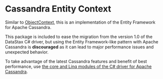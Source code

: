 # Cassandra Entity Context

Similar to [ObjectContext][2], this is an implementation of the Entity Framework for Apache Cassandra.

This package is included to ease the migration from the version 1.0 of the DataStax C# driver, 
but using the Entity Framework-like pattern with Apache Cassandra is **discouraged** as it can lead to major performance issues
and unexpected behavior. 

To take advantage of the latest Cassandra features and benefit of best performance, use [the core and Linq modules of 
the C# driver for Apache Cassandra][1].

[1]: https://github.com/datastax/csharp-driver
[2]: http://msdn.microsoft.com/en-us/library/system.data.objects.objectcontext(v=vs.110).aspx